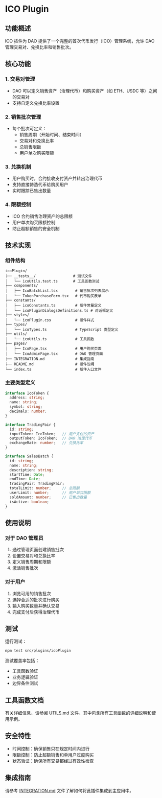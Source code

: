 # ICO Plugin

## 功能概述

ICO 插件为 DAO 提供了一个完整的首次代币发行（ICO）管理系统，允许 DAO 管理交易对、兑换比率和销售批次。

## 核心功能

### 1. 交易对管理
- DAO 可以定义销售资产（治理代币）和购买资产（如 ETH、USDC 等）之间的交易对
- 支持自定义兑换比率设置

### 2. 销售批次管理
- 每个批次可定义：
  - 销售周期（开始时间、结束时间）
  - 交易对和兑换比率
  - 总销售限额
  - 用户单次购买限额

### 3. 兑换机制
- 用户购买时，合约接收支付资产并转出治理代币
- 支持直接铸造代币给购买用户
- 实时跟踪已售出数量

### 4. 限额控制
- ICO 合约销售治理资产的总限额
- 用户单次购买限额控制
- 防止超额销售的安全机制

## 技术实现

### 组件结构
```
icoPlugin/
├── __tests__/                 # 测试文件
│   └── icoUtils.test.ts       # 工具函数测试
├── components/
│   ├── IcoBatchList.tsx        # 销售批次列表展示
│   └── TokenPurchaseForm.tsx   # 代币购买表单
├── constants/
│   ├── icoConstants.ts         # 插件常量定义
│   └── icoPluginDialogsDefinitions.ts # 对话框定义
├── styles/
│   └── icoPlugin.css           # 插件样式
├── types/
│   └── icoTypes.ts             # TypeScript 类型定义
├── utils/
│   └── icoUtils.ts             # 工具函数
├── pages/
│   ├── IcoPage.tsx             # 用户购买页面
│   └── IcoAdminPage.tsx        # DAO 管理页面
├── INTEGRATION.md              # 集成指南
├── README.md                   # 插件说明
└── index.ts                    # 插件入口文件
```

### 主要类型定义

```typescript
interface IcoToken {
  address: string;
  name: string;
  symbol: string;
  decimals: number;
}

interface TradingPair {
  id: string;
  inputToken: IcoToken;   // 用户支付的资产
  outputToken: IcoToken;  // DAO 治理代币
  exchangeRate: number;   // 兑换比率
}

interface SalesBatch {
  id: string;
  name: string;
  description: string;
  startTime: Date;
  endTime: Date;
  tradingPair: TradingPair;
  totalLimit: number;     // 总限额
  userLimit: number;      // 用户单次限额
  soldAmount: number;     // 已售出数量
  isActive: boolean;
}
```

## 使用说明

### 对于 DAO 管理员
1. 通过管理页面创建销售批次
2. 设置交易对和兑换比率
3. 定义销售周期和限额
4. 激活销售批次

### 对于用户
1. 浏览可用的销售批次
2. 选择合适的批次进行购买
3. 输入购买数量并确认交易
4. 完成支付后获得治理代币

## 测试

运行测试：
```bash
npm test src/plugins/icoPlugin
```

测试覆盖率包括：
- 工具函数验证
- 业务逻辑验证
- 边界条件测试

## 工具函数文档

有关详细信息，请参阅 [UTILS.md](file:///Users/aos/projects/cddao/aragon/aragonapp/src/plugins/icoPlugin/UTILS.md) 文件，其中包含所有工具函数的详细说明和使用示例。

## 安全特性
- 时间控制：确保销售只在规定时间内进行
- 限额控制：防止超额销售和单用户过度购买
- 状态验证：确保所有交易都经过有效性检查

## 集成指南

请参考 [INTEGRATION.md](file:///Users/aos/projects/cddao/aragon/aragonapp/src/plugins/icoPlugin/INTEGRATION.md) 文件了解如何将此插件集成到主应用中。